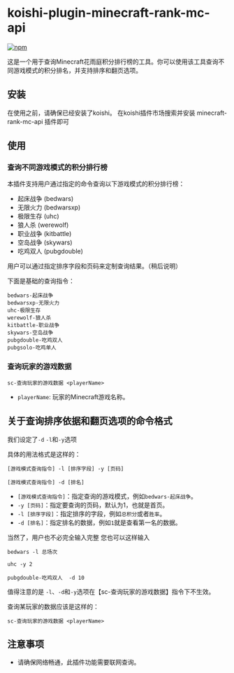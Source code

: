 # koishi-plugin-minecraft-rank-mc-api

[![npm](https://www.npmjs.com/package/koishi-plugin-minecraft-rank-mc-api)](https://www.npmjs.com/package/koishi-plugin-minecraft-rank-mc-api)

这是一个用于查询Minecraft花雨庭积分排行榜的工具。你可以使用该工具查询不同游戏模式的积分排名，并支持排序和翻页选项。

## 安装
在使用之前，请确保已经安装了koishi。
在koishi插件市场搜索并安装 minecraft-rank-mc-api 插件即可


## 使用

### 查询不同游戏模式的积分排行榜

本插件支持用户通过指定的命令查询以下游戏模式的积分排行榜：

- 起床战争 (bedwars)
- 无限火力 (bedwarsxp)
- 极限生存 (uhc)
- 狼人杀 (werewolf)
- 职业战争 (kitbattle)
- 空岛战争 (skywars)
- 吃鸡双人 (pubgdouble)

用户可以通过指定排序字段和页码来定制查询结果。（稍后说明）

下面是基础的查询指令：

```
bedwars-起床战争
bedwarsxp-无限火力
uhc-极限生存
werewolf-狼人杀
kitbattle-职业战争
skywars-空岛战争
pubgdouble-吃鸡双人
pubgsolo-吃鸡单人
```
### 查询玩家的游戏数据
```
sc-查询玩家的游戏数据 <playerName>
```
- `playerName`: 玩家的Minecraft游戏名称。


## 关于查询排序依据和翻页选项的命令格式
我们设定了`-d` `-l`和`-y`选项 

具体的用法格式是这样的：

```
[游戏模式查询指令] -l [排序字段] -y [页码] 
```
```
[游戏模式查询指令] -d [排名] 
```


- `[游戏模式查询指令]`：指定查询的游戏模式，例如`bedwars-起床战争`。
- `-y [页码]`：指定要查询的页码，默认为1，也就是首页。
- `-l [排序字段]`：指定排序的字段，例如`总积分`或者`胜率`。
- `-d [排名]`：指定排名的数据，例如`1`就是查看第一名的数据。

当然了，用户也不必完全输入完整
您也可以这样输入
```
bedwars -l 总场次
```
```
uhc -y 2
```
```
pubgdouble-吃鸡双人  -d 10
```
值得注意的是
 `-l`、`-d`和`-y`选项在【sc-查询玩家的游戏数据】指令下不生效。

 查询某玩家的数据应该是这样的：
```
sc-查询玩家的游戏数据 <playerName>
```



## 注意事项
- 请确保网络畅通，此插件功能需要联网查询。

